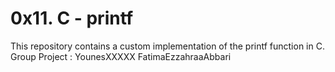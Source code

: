 # 0x11. C - printf
This repository contains a custom implementation of the printf function in C.<br>
Group Project : YounesXXXXX FatimaEzzahraaAbbari

